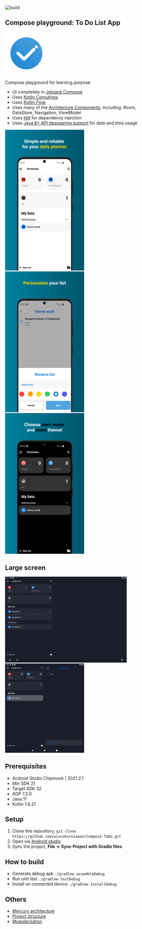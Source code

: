![build](https://github.com/wisnukurniawan/Compose-ToDo/actions/workflows/build.yml/badge.svg)

## Compose playground: To Do List App

<img src="art/playstore_icon.png" width="140">

Compose playground for learning purpose

* UI completely in [Jetpack Compose](https://developer.android.com/jetpack/compose)
* Uses [Kotlin Coroutines](https://kotlinlang.org/docs/reference/coroutines/coroutines-guide.html)
* Uses [Kotlin Flow](https://kotlinlang.org/docs/flow.html)
* Uses many of the [Architecture Components](https://developer.android.com/topic/libraries/architecture/), including: Room, DataStore, Navigation, ViewModel
* Uses [Hilt](https://dagger.dev/hilt/) for dependency injection
* Uses [Java 8+ API desugaring support](https://developer.android.com/studio/write/java8-support#library-desugaring) for date and time usage

<img src="art/ps-1.png" width="260">  <img src="art/ps-2.png" width="260">  <img src="art/ps-3.png" width="260">

## Large screen

 <img src="art/landscape.gif" width="400"> <img src="art/foldable.gif" width="260">

## Prerequisites

* Android Studio Chipmunk | 2021.2.1
* Min SDK 21
* Target SDK 32
* AGP 7.2.0
* Java 11
* Kotlin 1.6.21

## Setup

1. Clone this repository, `git clone https://github.com/wisnukurniawan/Compose-ToDo.git`
2. Open via [Android studio](https://developer.android.com/studio)
3. Sync the project, **File -> Sync Project with Gradle files**

## How to build

* Generate debug apk `./gradlew assembleDebug`
* Run unit test `./gradlew testDebug`
* Install on connected device `./gradlew installDebug`

## Others

* [Mercury architecture](https://github.com/wisnukurniawan/Compose-ToDo/blob/main/doc/architecture.md)
* [Project structure](https://github.com/wisnukurniawan/Compose-ToDo/blob/main/doc/project-structure.md)
* [Modularization](https://github.com/wisnukurniawan/Compose-ToDo/blob/main/doc/module.md)
